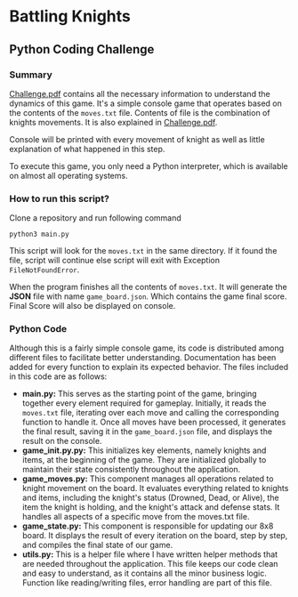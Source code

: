 # Battling Knights

## Python Coding Challenge

### Summary
[Challenge.pdf](https://github.com/muak4/battling-knights-python/blob/main/Challenge.pdf) contains all the necessary information to understand the dynamics of this game. It's a simple 
console game that operates based on the contents of the `moves.txt` file. Contents of file is the combination
of knights movements. It is also explained in [Challenge.pdf](https://github.com/muak4/battling-knights-python/blob/main/Challenge.pdf).

Console will be printed with every movement of knight as well as little
explanation of what happened in this step.

To execute this game, you only need a Python interpreter, which is available on almost all operating systems.

### How to run this script?

Clone a repository and run following command

`python3 main.py` 

This script will look for the `moves.txt` in the same directory. If it found the file, script will continue else script
will exit with Exception `FileNotFoundError`.

When the program finishes all the contents of `moves.txt`. It will generate the **JSON** file with name 
`game_board.json`. Which contains the game final score. Final Score will also be displayed on console. 

### Python Code

Although this is a fairly simple console game, its code is distributed among different files to facilitate better
understanding. Documentation has been added for every function to explain its expected behavior. The files included
in this code are as follows:

- **main.py:** This serves as the starting point of the game, bringing together every element required for gameplay.
  Initially, it reads the `moves.txt` file, iterating over each move and calling the corresponding function to handle it.
  Once all moves have been processed, it generates the final result, saving it in the `game_board.json` file, and 
  displays the result on the console.
- **game_init.py.py:** This initializes key elements, namely knights and items, at the beginning of the game. 
  They are initialized globally to maintain their state consistently throughout the application.
- **game_moves.py:** This component manages all operations related to knight movement on the board. It evaluates 
  everything related to knights and items, including the knight's status (Drowned, Dead, or Alive), the item the 
  knight is holding, and the knight's attack and defense stats. It handles all aspects of a specific move from the 
  moves.txt file.
- **game_state.py:** This component is responsible for updating our 8x8 board. It displays the result of every 
  iteration on the board, step by step, and compiles the final state of our game.
- **utils.py:** This is a helper file where I have written helper methods that are needed throughout the application.
  This file keeps our code clean and easy to understand, as it contains all the minor business logic.
  Function like reading/writing files, error handling are part of this file.

